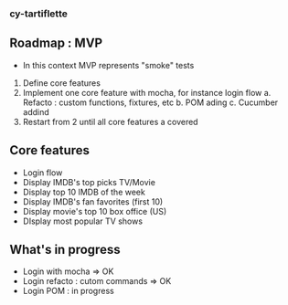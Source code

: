 ### cy-tartiflette

## Roadmap : MVP

- In this context MVP represents "smoke" tests

1. Define core features
2. Implement one core feature with mocha, for instance login flow
   a. Refacto : custom functions, fixtures, etc
   b. POM ading
   c. Cucumber addind
3. Restart from 2 until all core features a covered

## Core features

- Login flow
- Display IMDB's top picks TV/Movie
- Display top 10 IMDB of the week
- Display IMDB's fan favorites (first 10)
- Display movie's top 10 box office (US)
- DIsplay most popular TV shows

## What's in progress

- Login with mocha => OK
- Login refacto : cutom commands => OK
- Login POM : in progress
